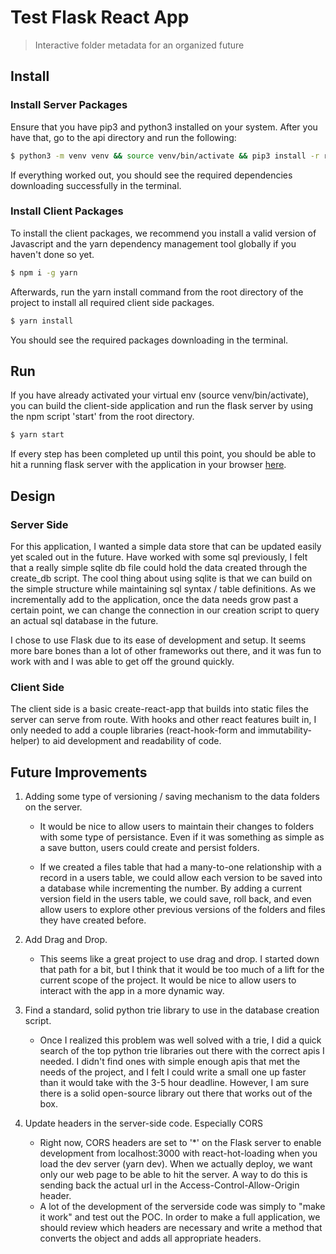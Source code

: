 # Test Flask React App
> Interactive folder metadata for an organized future

## Install

### Install Server Packages
Ensure that you have pip3 and python3 installed on your system. 
After you have that, go to the api directory and run the following:
```bash
$ python3 -m venv venv && source venv/bin/activate && pip3 install -r requirements.txt
```

If everything worked out, you should see the required dependencies downloading successfully in the terminal.

### Install Client Packages

To install the client packages, we recommend you install a valid version of Javascript and the yarn dependency management tool globally if you haven't done so yet. 

```bash
$ npm i -g yarn
```

Afterwards, run the yarn install command from the root directory of the project to install all required client side packages.

```bash
$ yarn install
```

You should see the required packages downloading in the terminal.

## Run
If you have already activated your virtual env (source venv/bin/activate), you can build the client-side application and run the flask server by using the npm script 'start' from the root directory.

```bash
$ yarn start
```

If every step has been completed up until this point, you should be able to hit a running flask server with the application in your browser [here](http://localhost:5000/).

## Design

### Server Side
For this application, I wanted a simple data store that can be updated easily yet scaled out in the future.  Have worked with some sql previously, I felt that a really simple sqlite db file
could hold the data created through the create_db script.  The cool thing about using sqlite is that we can build on the simple structure while maintaining sql syntax / table definitions. 
As we incrementally add to the application, once the data needs grow past a certain point, we can change the connection in our creation script to query an actual sql database in the future.

I chose to use Flask due to its ease of development and setup. It seems more bare bones than a lot of other frameworks out there, and it was fun to work with and I was able to get off the ground quickly.

### Client Side
The client side is a basic create-react-app that builds into static files the server can serve from route. With hooks and other react features built in, I only needed to add a couple libraries (react-hook-form and immutability-helper) to aid development
and readability of code.

## Future Improvements
1. Adding some type of versioning / saving mechanism to the data folders on the server.
   - It would be nice to allow users to maintain their changes to folders with some type of persistance.  Even if it was something as simple as a save button, users could create and persist folders.

   - If we created a files table that had a many-to-one relationship with a record in a users table, we could allow each version to be saved into a database while incrementing the number. By adding a current version field in the users table, we could save, roll back, and even allow users to explore other previous versions of the folders and files they have created before.

2. Add Drag and Drop.
   - This seems like a great project to use drag and drop.  I started down that path for a bit, but I think that it would be too much of a lift for the current scope of the project.  It would be nice to allow users to interact with the app in a more dynamic way.

3. Find a standard, solid python trie library to use in the database creation script.
    - Once I realized this problem was well solved with a trie, I did a quick search of the top python trie libraries out there with the correct apis I needed.  I didn't find ones with simple enough apis that met the needs of the project, and I felt I could write a small one up faster than it would take with the 3-5 hour deadline.  However, I am sure there is a solid open-source library out there that works out of the box.

4. Update headers in the server-side code.  Especially CORS
    - Right now, CORS headers are set to '*' on the Flask server to enable development from localhost:3000 with react-hot-loading when you load the dev server (yarn dev).  When we actually deploy, we want only our web page to be able to hit the server.  A way to do this is sending back the actual url in the Access-Control-Allow-Origin header.
    -  A lot of the development of the serverside code was simply to "make it work" and test out the POC.  In order to make a full application, we should review which headers are necessary and write a method that converts the object and adds all appropriate headers.